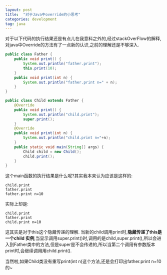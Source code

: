 ```yaml
---
layout: post
title:  "对于Java中override的小思考"
categories: development
tag: java
---
```


对于以下代码的执行结果还是有点儿在我意料之外的,经过stackOverFlow的解释,对java中Override的方法有了一点新的认识,之前的理解还是不够深入.

<!--more-->
```java
public class Father {
    public void print() {
        System.out.println("father.print");
        this.print(10);
    }
    public void print(int n) {
        System.out.println("father.print n=" + n);
    }
}

public class Child extends Father {
    @Override
    public void print() {
        System.out.println("child.print");
        super.print();
    }
    @Override
    public void print(int n) {
        System.out.println("child.print n="+n);
    }
    public static void main(String[] args) {
        Child child = new Child();
        child.print();
    }
}
```

这个main函数的执行结果是什么呢?其实我本来认为应该是这样的:
```
child.print
father.print
father.print n=10
```
实际上却是:
```
child.print
father.print
child.print n=10
```

这其实是对于this这个隐藏传递的理解.
当新的child调用print时,**隐藏传递了this是一个child 实例**,当显示调用super.print()时,调用的是child,super.print(),所以会进入到Father类中的方法,但是super是不会传递的,所以当第二个调用有参数版本print时,会继续调用用child.print().

当然啦,如果Child类没有重写print(int n)这个方法,还是会打印出father.print n=10的~
